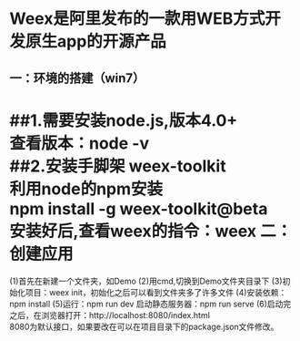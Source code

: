 Weex是阿里发布的一款用WEB方式开发原生app的开源产品
================================================  
一：环境的搭建（win7）
---------------------------
##1.需要安装node.js,版本4.0+      
查看版本：node -v  
##2.安装手脚架 weex-toolkit    
利用node的npm安装  
npm install -g weex-toolkit@beta  
安装好后,查看weex的指令：weex 
二：创建应用  
======================================
(1)首先在新建一个文件夹，如Demo 
(2)用cmd,切换到Demo文件夹目录下 
(3)初始化项目：weex init，初始化之后可以看到文件夹多了许多文件 
(4)安装依赖：npm install
(5)运行：npm run dev 
启动静态服务器：npm run serve
(6)启动完之后，在浏览器打开：http://localhost:8080/index.html  
8080为默认接口，如果要改在可以在项目目录下的package.json文件修改。
